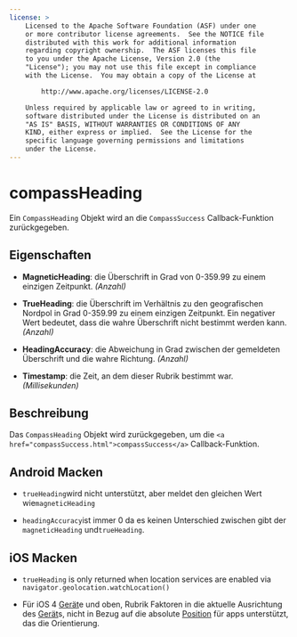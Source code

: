 ```yaml
---
license: >
    Licensed to the Apache Software Foundation (ASF) under one
    or more contributor license agreements.  See the NOTICE file
    distributed with this work for additional information
    regarding copyright ownership.  The ASF licenses this file
    to you under the Apache License, Version 2.0 (the
    "License"); you may not use this file except in compliance
    with the License.  You may obtain a copy of the License at

        http://www.apache.org/licenses/LICENSE-2.0

    Unless required by applicable law or agreed to in writing,
    software distributed under the License is distributed on an
    "AS IS" BASIS, WITHOUT WARRANTIES OR CONDITIONS OF ANY
    KIND, either express or implied.  See the License for the
    specific language governing permissions and limitations
    under the License.
---
```


# compassHeading

Ein `CompassHeading` Objekt wird an die `CompassSuccess` Callback-Funktion zurückgegeben.

## Eigenschaften

*   **MagneticHeading**: die Überschrift in Grad von 0-359.99 zu einem einzigen Zeitpunkt. *(Anzahl)*

*   **TrueHeading**: die Überschrift im Verhältnis zu den geografischen Nordpol in Grad 0-359.99 zu einem einzigen Zeitpunkt. Ein negativer Wert bedeutet, dass die wahre Überschrift nicht bestimmt werden kann. *(Anzahl)*

*   **HeadingAccuracy**: die Abweichung in Grad zwischen der gemeldeten Überschrift und die wahre Richtung. *(Anzahl)*

*   **Timestamp**: die Zeit, an dem dieser Rubrik bestimmt war. *(Millisekunden)*

## Beschreibung

Das `CompassHeading` Objekt wird zurückgegeben, um die `<a href="compassSuccess.html">compassSuccess</a>` Callback-Funktion.

## Android Macken

*   `trueHeading`wird nicht unterstützt, aber meldet den gleichen Wert wie`magneticHeading`

*   `headingAccuracy`ist immer 0 da es keinen Unterschied zwischen gibt der `magneticHeading` und`trueHeading`.

## iOS Macken

*   `trueHeading` is only returned when location services are enabled via `navigator.geolocation.watchLocation()`

*   Für iOS 4 <a href="../../device/device.html">Gerät</a>e und oben, Rubrik Faktoren in die aktuelle Ausrichtung des <a href="../../device/device.html">Gerät</a>s, nicht in Bezug auf die absolute <a href="../../geolocation/Position/position.html">Position</a> für apps unterstützt, das die Orientierung.